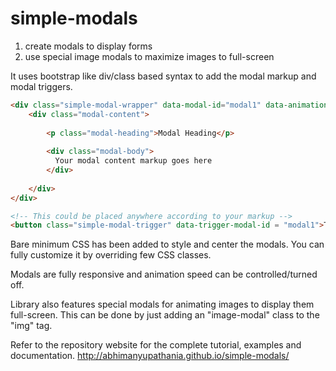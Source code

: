 # simple-modals
1. create modals to display forms
2. use special image modals to maximize images to full-screen

It uses bootstrap like div/class based syntax to add the modal markup and modal triggers.

```html
<div class="simple-modal-wrapper" data-modal-id="modal1" data-animation-duration="200">
	<div class="modal-content">
	
		<p class="modal-heading">Modal Heading</p>
		
		<div class="modal-body">
		  Your modal content markup goes here
		</div>
		
	</div>
</div>

<!-- This could be placed anywhere according to your markup -->
<button class="simple-modal-trigger" data-trigger-modal-id = "modal1">Trigger Modal 1</button>
```

Bare minimum CSS has been added to style and center the modals. You can fully customize it by overriding few CSS classes.

Modals are fully responsive and animation speed can be controlled/turned off.

Library also features special modals for animating images to display them full-screen. This can be done by just adding 
an "image-modal" class to the "img" tag.

Refer to the repository website for the complete tutorial, examples and documentation.
http://abhimanyupathania.github.io/simple-modals/




